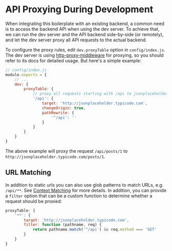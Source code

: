 # API Proxying During Development

When integrating this boilerplate with an existing backend, a common need is to access the backend API when using the dev server. To achieve that, we can run the dev server and the API backend side-by-side (or remotely), and let the dev server proxy all API requests to the actual backend.

To configure the proxy rules, edit `dev.proxyTable` option in `config/index.js`. The dev server is using [http-proxy-middleware](https://github.com/chimurai/http-proxy-middleware) for proxying, so you should refer to its docs for detailed usage. But here's a simple example:

``` js
// config/index.js
module.exports = {
    // ...
    dev: {
        proxyTable: {
            // proxy all requests starting with /api to jsonplaceholder
            '/api': {
                target: 'http://jsonplaceholder.typicode.com',
                changeOrigin: true,
                pathRewrite: {
                    '^/api': ''
                }
            }
        }
    }
}
```

The above example will proxy the request `/api/posts/1` to `http://jsonplaceholder.typicode.com/posts/1`.

## URL Matching

In addition to static urls you can also use glob patterns to match URLs, e.g. `/api/**`. See [Context Matching](https://github.com/chimurai/http-proxy-middleware#context-matching) for more details. In addition, you can provide a `filter` option that can be a custom function to determine whether a request should be proxied:

``` js
proxyTable: {
    '**': {
        target: 'http://jsonplaceholder.typicode.com',
        filter: function (pathname, req) {
            return pathname.match('^/api') && req.method === 'GET'
        }
    }
}
```
